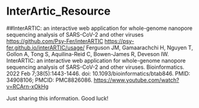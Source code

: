 # InterArtic_Resource
##InterARTIC: an interactive web application for whole-genome nanopore sequencing analysis of SARS-CoV-2 and other viruses
https://github.com/Psy-Fer/interARTIC
https://psy-fer.github.io/interARTIC/usage/
Ferguson JM, Gamaarachchi H, Nguyen T, Gollon A, Tong S, Aquilina-Reid C, Bowen-James R, Deveson IW. InterARTIC: an interactive web application for whole-genome nanopore sequencing analysis of SARS-CoV-2 and other viruses. Bioinformatics. 2022 Feb 7;38(5):1443-1446. doi: 10.1093/bioinformatics/btab846. PMID: 34908106; PMCID: PMC8826086.
https://www.youtube.com/watch?v=RCArn-xOkHg

Just sharing this information. Good luck!
